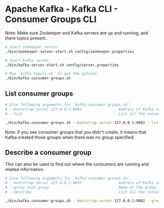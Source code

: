 # Apache Kafka - Kafka CLI - Consumer Groups CLI

Note: Make sure Zookeeper and Kafka servers are up and running, and there topics present.

```sh
# Start zookeeper server.
./bin/zookeeper-server-start.sh config/zookeeper.properties

# Start kafka server.
./bin/kafka-server-start.sh config/server.properties

# Run `kafka-topics.sh` to get the options.
./bin/kafka-consumer-groups.sh
```

## List consumer groups

```sh
# Give following arguments for `kafka-consumer-groups.sh`:
# --bootstrap-server 127.0.0.1:9092                 Address of Kafka server (similar to producer's broker option).
# --list                                            List all the consumer groups.

./bin/kafka-consumer-groups.sh --bootstrap-server 127.0.0.1:9092 --list
```

<!-- for Kafka <=2.0 only -->
Note: If you see consumer groups that you didn't create, it means that Kafka created those groups when there was no group specified.

## Describe a consumer group

This can also be used to find out where the consumers are running and related information.

```sh
# Give following arguments for `kafka-consumer-groups.sh`:
# --bootstrap-server 127.0.0.1:9092                 Address of Kafka server (similar to producer's broker option).
# --group nice_group                                Name of the group.
# --describe                                        List all the consumer groups.

./bin/kafka-consumer-groups.sh --bootstrap-server 127.0.0.1:9092 --group nice_group --describe
```
